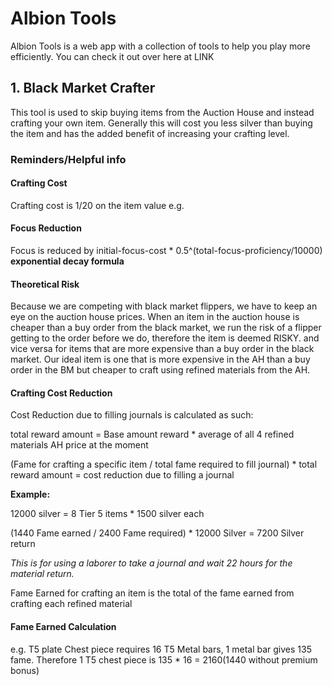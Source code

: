 # Albion Tools
Albion Tools is a web app with a collection of tools to help you play more efficiently.
You can check it out over here at LINK
## 1. Black Market Crafter
This tool is used to skip buying items from the Auction House and instead crafting your own item. Generally this will cost you less silver than buying the item and has the added benefit of increasing your crafting level.
### Reminders/Helpful info

#### Crafting Cost
Crafting cost is 1/20 on the item value
e.g. 

#### Focus Reduction
Focus is reduced by initial-focus-cost \* 0.5^(total-focus-proficiency/10000) **exponential decay formula**

#### Theoretical Risk
Because we are competing with black market flippers, we have to keep an eye on the auction house prices. When an item in the auction house is cheaper than a buy order from the black market, we run the risk of a flipper getting to the order before we do, therefore the item is deemed RISKY. and vice versa for items that are more expensive than a buy order in the black market. Our ideal item is one that is more expensive in the AH than a buy order in the BM but cheaper to craft using refined materials from the AH.

#### Crafting Cost Reduction 
Cost Reduction due to filling journals is calculated as such:

total reward amount = Base amount reward * average of all 4 refined materials AH price at the moment

(Fame for crafting a specific item / total fame required to fill journal) * total reward amount = cost reduction due to filling a journal

**Example:**

12000 silver = 8 Tier 5 items * 1500 silver each

(1440 Fame earned / 2400 Fame required) * 12000 Silver = 7200 Silver return

*This is for using a laborer to take a journal and wait 22 hours for the material return.*

Fame Earned for crafting an item is the total of the fame earned from crafting each refined material

#### Fame Earned Calculation
e.g. T5 plate Chest piece requires 16 T5 Metal bars, 1 metal bar gives 135 fame. Therefore 1 T5 chest piece is 135 * 16 = 2160(1440 without premium bonus)
